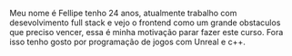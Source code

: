 Meu nome é Fellipe tenho 24 anos, atualmente trabalho com desevolvimento full stack e vejo o frontend como um grande obstaculos que preciso vencer, essa é minha motivação parar fazer este curso.
Fora isso tenho gosto por programação de jogos com Unreal e c++.